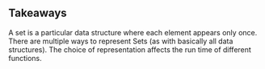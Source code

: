 ## Takeaways

A set is a particular data structure where each element appears only once.
There are multiple ways to represent Sets (as with basically all data
structures). The choice of representation affects the run time of different
functions.

